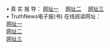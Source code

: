 &#8226; 真 实 报 导：
<a href="http://my25.cf:81/read/" target="_blank">网址一</a>
　<a href="http://qq404.gq/" target="_blank">网址二</a>
　<a href="http://qq404.cf/read/" target="_blank">网址三</a>
　<br />
&#8226; TruthNews电子报(书) 在线阅读网址：<br />
  <a href="http://my25.cf:81/read/" target="_blank">网址一</a><br />
  <a href="http://qq404.gq/" target="_blank">网址二</a><br />
<a href="http://qq404.cf/read/" target="_blank">网址三</a><br />
